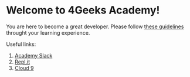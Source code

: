 # Welcome to 4Geeks Academy!

You are here to become a great developer. Please follow [these guidelines](https://www.quora.com/What-is-the-best-way-to-learn-JavaScript/answer/Alejandro-Sanchez-4) throught your learning experience.

Useful links:
1. [Academy Slack](https://4geeksacademy.slack.com)
2. [Repl.it](https://repl.it/student)
3. [Cloud 9](https://ide.c9.io/)

